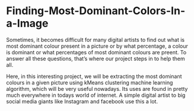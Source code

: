 # Finding-Most-Dominant-Colors-In-a-Image

Sometimes, it becomes difficult for many digital artists to find out what is most dominant colour present in a picture or by what percentage, a colour is dominant or what percentages of most dominant colours are preent. To answer all these questions, that’s where our project steps in to help them all.

Here, in this interesting project, we will be extracting the most dominant colours in a given picture using kMeans clustering machine learning algorithm, which will be very useful nowadays.
Its uses are found in pretty much everywhere in todays world of internet. A simple digital artist to big social media giants like Instagram and facebook use this a lot.
